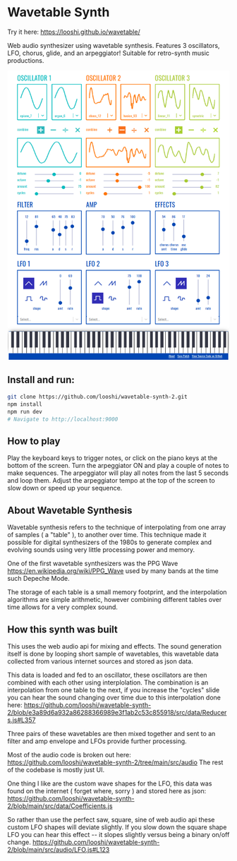 # Wavetable Synth

Try it here: https://looshi.github.io/wavetable/

Web audio synthesizer using wavetable synthesis.  Features 3 oscillators, LFO, chorus, glide, and an arpeggiator!  Suitable for retro-synth music productions.

![screenshot of synth](https://github.com/looshi/wavetable-synth-2/blob/main/images/wavetable-screenshot.png)


## Install and run:
```sh
git clone https://github.com/looshi/wavetable-synth-2.git
npm install
npm run dev
# Navigate to http://localhost:9000
```

## How to play
Play the keyboard keys to trigger notes, or click on the piano keys at the bottom of the screen.  Turn the arpeggiator ON and play a couple of notes to make sequences.  The arpeggiator will play all notes from the last 5 seconds and loop them.  Adjust the arpeggiator tempo at the top of the screen to slow down or speed up your sequence.

## About Wavetable Synthesis
Wavetable synthesis refers to the technique of interpolating from one array of samples ( a "table" ), to another over time. This technique made it possible for digital synthesizers of the 1980s to generate complex and evolving sounds using very little processing power and memory.

One of the first wavetable synthesizers was the PPG Wave https://en.wikipedia.org/wiki/PPG_Wave used by many bands at the time such Depeche Mode.

The storage of each table is a small memory footprint, and the interpolation algorithms are simple arithmetic, however combining different tables over time allows for a very complex sound.

## How this synth was built
This uses the web audio api for mixing and effects.  The sound generation itself is done by looping short sample of wavetables, this wavetable data collected from various internet sources and stored as json data.

This data is loaded and fed to an oscillator, these oscillators are then combined with each other using interplolation.  The combination is an interpolation from one table to the next, if you increase the "cycles" slide you can hear the sound changing over time due to this interpolation done here: https://github.com/looshi/wavetable-synth-2/blob/e3a89d6a932a86288366989e3f1ab2c53c855918/src/data/Reducers.js#L357

Three pairs of these wavetables are then mixed together and sent to an filter and amp envelope and LFOs provide further processing.

Most of the audio code is broken out here:
https://github.com/looshi/wavetable-synth-2/tree/main/src/audio
The rest of the codebase is mostly just UI.

One thing I like are the custom wave shapes for the LFO, this data was found on the internet ( forget where, sorry ) and stored here as json:
https://github.com/looshi/wavetable-synth-2/blob/main/src/data/Coefficients.js

So rather than use the perfect saw, square, sine of web audio api these custom LFO shapes will deviate slightly.  If you slow down the square shape LFO you can hear this effect -- it slopes slightly versus being a binary on/off change.
https://github.com/looshi/wavetable-synth-2/blob/main/src/audio/LFO.js#L123


